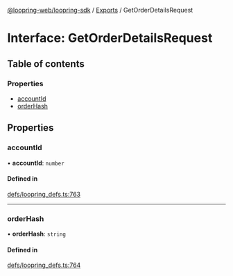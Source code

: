 [@loopring-web/loopring-sdk](../README.md) / [Exports](../modules.md) / GetOrderDetailsRequest

# Interface: GetOrderDetailsRequest

## Table of contents

### Properties

- [accountId](GetOrderDetailsRequest.md#accountid)
- [orderHash](GetOrderDetailsRequest.md#orderhash)

## Properties

### accountId

• **accountId**: `number`

#### Defined in

[defs/loopring_defs.ts:763](https://github.com/Loopring/loopring_sdk/blob/fd60be9/src/defs/loopring_defs.ts#L763)

___

### orderHash

• **orderHash**: `string`

#### Defined in

[defs/loopring_defs.ts:764](https://github.com/Loopring/loopring_sdk/blob/fd60be9/src/defs/loopring_defs.ts#L764)
